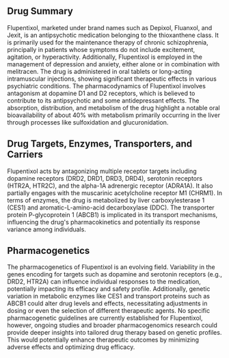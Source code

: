 ## Drug Summary
Flupentixol, marketed under brand names such as Depixol, Fluanxol, and Jexit, is an antipsychotic medication belonging to the thioxanthene class. It is primarily used for the maintenance therapy of chronic schizophrenia, principally in patients whose symptoms do not include excitement, agitation, or hyperactivity. Additionally, Flupentixol is employed in the management of depression and anxiety, either alone or in combination with melitracen. The drug is administered in oral tablets or long-acting intramuscular injections, showing significant therapeutic effects in various psychiatric conditions. The pharmacodynamics of Flupentixol involves antagonism at dopamine D1 and D2 receptors, which is believed to contribute to its antipsychotic and some antidepressant effects. The absorption, distribution, and metabolism of the drug highlight a notable oral bioavailability of about 40% with metabolism primarily occurring in the liver through processes like sulfoxidation and glucuronidation.

## Drug Targets, Enzymes, Transporters, and Carriers
Flupentixol acts by antagonizing multiple receptor targets including dopamine receptors (DRD2, DRD1, DRD3, DRD4), serotonin receptors (HTR2A, HTR2C), and the alpha-1A adrenergic receptor (ADRA1A). It also partially engages with the muscarinic acetylcholine receptor M1 (CHRM1). In terms of enzymes, the drug is metabolized by liver carboxylesterase 1 (CES1) and aromatic-L-amino-acid decarboxylase (DDC). The transporter protein P-glycoprotein 1 (ABCB1) is implicated in its transport mechanisms, influencing the drug's pharmacokinetics and potentially its response variance among individuals.

## Pharmacogenetics
The pharmacogenetics of Flupentixol is an evolving field. Variability in the genes encoding for targets such as dopamine and serotonin receptors (e.g., DRD2, HTR2A) can influence individual responses to the medication, potentially impacting its efficacy and safety profile. Additionally, genetic variation in metabolic enzymes like CES1 and transport proteins such as ABCB1 could alter drug levels and effects, necessitating adjustments in dosing or even the selection of different therapeutic agents. No specific pharmacogenetic guidelines are currently established for Flupentixol, however, ongoing studies and broader pharmacogenomics research could provide deeper insights into tailored drug therapy based on genetic profiles. This would potentially enhance therapeutic outcomes by minimizing adverse effects and optimizing drug efficacy.